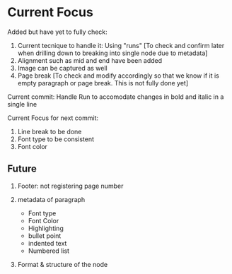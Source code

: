 # Current Focus

Added but have yet to fully check:

1. Current tecnique to handle it: Using "runs" [To check and confirm later when
   drilling down to breaking into single node due to metadata]
2. Alignment such as mid and end have been added
3. Image can be captured as well
4. Page break [To check and modify accordingly so that we know if it is empty
   paragraph or page break. This is not fully done yet]

Current commit: Handle Run to accomodate changes in bold and italic in a single
line

Current Focus for next commit:

1. Line break to be done
2. Font type to be consistent
3. Font color

## Future

1. Footer: not registering page number

2. metadata of paragraph

   - Font type
   - Font Color
   - Highlighting
   - bullet point
   - indented text
   - Numbered list

3. Format & structure of the node
